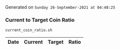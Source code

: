 Generated on `Sunday 26-September-2021 at 04:48:25`

### Current to Target Coin Ratio
`current_coin_ratio.sh`

Date|Current|Target|Ratio
---|---|---|---
